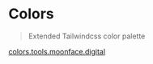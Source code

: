 # Colors

> Extended Tailwindcss color palette

[colors.tools.moonface.digital](https://colors.tools.moonface.digital)

